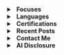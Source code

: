 <details>
  <summary><b>&nbsp;&nbsp;Focuses</b></summary>
  <br/>

 - Cybersecurity 
 - Open-Source Intelligence
 - Operations Security
 - Open-Source Software Development
</details> 

<details>
  <summary><b>&nbsp;&nbsp;Languages</b></summary>
  <br/>

 - Golang, Python
 - HTML, CSS, & JS
</details> 

<details>
  <summary><b>&nbsp;&nbsp;Certifications</b></summary>
  <br/>

 - Microsoft Office Specialist: Master
 - CompTIA A+, Network+, Security+
 - LE-1: Linux Essentials
</details> 


<details>
  <summary><b>&nbsp;&nbsp;Recent Posts</b></summary>
  <br>
  
 - **Rapture** - A comprehensive guide to self-hosting Rapture, the no-nonsense data breach search interface: [https://ax-i-om.github.io/posts/rapture/](https://ax-i-om.github.io/posts/rapture/)
 - **Tempest** - Leveraging paste sites as a medium for the discovery of objectionable and infringing materials.: [https://ax-i-om.github.io/posts/tempest/](https://ax-i-om.github.io/posts/tempest/)
 - **Bootleg Buskill** - An Improvised Buskill cable: [https://ax-i-om.github.io/posts/bootleg-buskill/](https://ax-i-om.github.io/posts/bootleg-buskill/)
</details>

<details>
  <summary><b>&nbsp;&nbsp;Contact Me</b></summary>
  <br>

 - **Discord**: ax.om
 - **Email**: addressaxiom@pm.me
 - **PGP**: <br>
```

```
</details>

<details>
  <summary><b>&nbsp;&nbsp;AI Disclosure</b></summary>
  <br>
  
I believe that disclosure of the use of artificial intelligence is extremely important to help mitigate any potential damages. Throughout my online presence, I leverage artificial intelligence to generate images that accompany the contents of my projects. For example, my profile picture here and on my personal website/blog were generated with artificial intelligence (specifically, OpenAI’s DALL-E 2). I will disclose any other instances of **MY** usage of artificial intelligence to generate such works in the scope of my projects and personal site/blog to the best of my ability. These disclosures can be found in the contents of the corresponding posts/projects.
</details>
